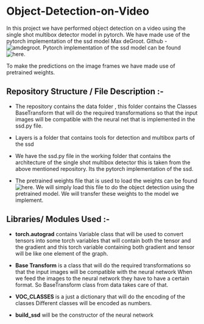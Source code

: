 # Object-Detection-on-Video

In this project we have performed object detection on a video using the single shot multibox detector model in pytorch. We have made use of the pytorch implementation of the ssd model Max deGroot. Github - ![amdegroot](https://github.com/amdegroot).
Pytorch implementation of the ssd model can be found ![here](https://github.com/amdegroot/ssd.pytorch).

To make the predictions on the image frames we have made use of pretrained weights.

## Repository Structure / File Description :-
*  The repository contains the data folder , this folder contains the
   Classes BaseTransform that will do the required transformations
   so that the input images will be compatible with the neural net that is implemented in the ssd.py file.
   
* Layers is a folder that contains tools for detection and multibox parts of the ssd
   
* We have the ssd.py file in the working folder that contains the architecture of the single shot multibox detector this is taken from the above mentioned repository. Its the pytorch implementation of the ssd.

* The pretrained weights file that is used to load the weights can be found ![here](https://s3.amazonaws.com/amdegroot-models/ssd300_mAP_77.43_v2.pth). We will simply load this file
   to do the object detection using the pretrained model.
   We will transfer these weights to the model we implement.

## Libraries/ Modules Used :-

* **torch.autograd** contains Variable class that will be used to  convert tensors  into some torch variables that will contain both the tensor and the gradient and this torch variable containing both gradient and tensor will be like one element of the graph.
   
* **Base Transform** is a class that will do the required transformations
   so that the input images will be compatible with the neural network
   When we feed the images to the neural network they have to have a 
   certain format. So BaseTransform class from data takes care of that.
   
*   **VOC_CLASSES** is a just a dictionary that will do the encoding of the classes
   Different classes will be encoded as numbers.
   
   
*   **build_ssd** will be the constructor of the neural network
